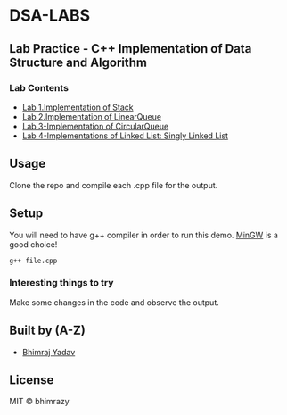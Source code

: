 # DSA-LABS

## Lab Practice - C++ Implementation of Data Structure and Algorithm

### Lab Contents

- [Lab 1.Implementation of Stack](https://github.com/bhimrazy/DSA-LABS/tree/main/Lab1-Implementation%20of%20Stack)
- [Lab 2.Implementation of LinearQueue](https://github.com/bhimrazy/DSA-LABS/tree/main/Lab2-Implementation%20of%20LinearQueue)
- [Lab 3-Implementation of CircularQueue](https://github.com/bhimrazy/DSA-LABS/tree/main/Lab3-Implementation%20of%20CircularQueue)
- [Lab 4-Implementations of Linked List: Singly Linked List](https://github.com/bhimrazy/DSA-LABS/tree/main/Lab4-Implementations%20of%20Singly%20Linked%20List)
<!-- - [Lab 5-Implementations of Linked List: Doubly Linked List](https://github.com/bhimrazy/DSA-LABS/tree/main/Lab3-Implementation%20of%20CircularQueue) -->

## Usage

Clone the repo and compile each .cpp file for the output.

## Setup

You will need to have g++ compiler in order to run this demo. [MinGW](https://nuwen.net/mingw.html) is a good choice!

```
g++ file.cpp

```

### Interesting things to try

Make some changes in the code and observe the output.

## Built by (A-Z)

- [Bhimraj Yadav](https://www.facebook.com/bhimrazy)

## License

MIT © bhimrazy
